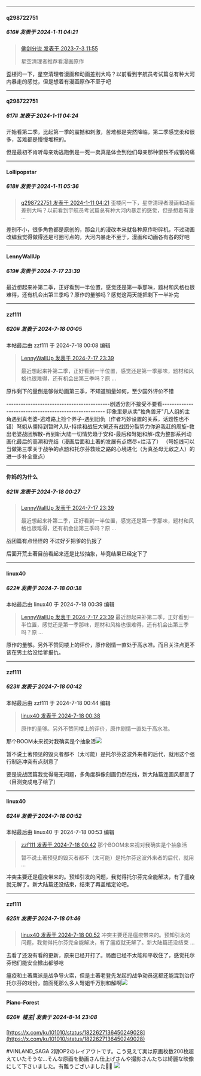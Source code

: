 
*****

####  q298722751  
##### 616#       发表于 2024-1-11 04:21

<blockquote><a href="httphttps://bbs.saraba1st.com/2b/forum.php?mod=redirect&amp;goto=findpost&amp;pid=61528558&amp;ptid=1980195" target="_blank">佛剑分说 发表于 2023-7-3 11:55</a>

星空清理者推荐看漫画原作</blockquote>
歪楼问一下，星空清理者漫画和动画差别大吗？以前看到宇航员考试篇总有种大河内暴走的感觉，但是想着有漫画原作不至于吧

*****

####  q298722751  
##### 617#       发表于 2024-1-11 04:24

开始看第二季，比起第一季的震撼和刺激，苦难都是突然降临，第二季感觉柔和很多，苦难都是慢慢堆积的。

但是最初不肯听母亲劝逃跑倒是一死一卖真是体会到他们母亲那种恨铁不成钢的痛


*****

####  Lollipopstar  
##### 618#       发表于 2024-1-11 05:36

<blockquote><a href="httphttps://bbs.saraba1st.com/2b/forum.php?mod=redirect&amp;goto=findpost&amp;pid=63610411&amp;ptid=1980195" target="_blank">q298722751 发表于 2024-1-11 04:21</a>
歪楼问一下，星空清理者漫画和动画差别大吗？以前看到宇航员考试篇总有种大河内暴走的感觉，但是想着有漫 ...</blockquote>
差别不小，很多角色都是原创的，那会儿的漫改本来就各种原作粉碎机，不过动画改编我觉得做得还是可圈可点的，大河内暴走不至于，漫画和动画各有各的好吧

*****

####  LennyWallUp  
##### 619#       发表于 2024-7-17 23:39

最近想起来补第二季，正好看到一半位置，感觉还是第一季那味，题材和风格也很难得，还有机会出第三季吗？原作的量够吗？感觉这两天能把剩下一半补完


*****

####  zzf111  
##### 620#       发表于 2024-7-18 00:05

 本帖最后由 zzf111 于 2024-7-18 00:08 编辑 
<blockquote><a href="httphttps://bbs.saraba1st.com/2b/forum.php?mod=redirect&amp;goto=findpost&amp;pid=65619052&amp;ptid=1980195" target="_blank">LennyWallUp 发表于 2024-7-17 23:39</a>

最近想起来补第二季，正好看到一半位置，感觉还是第一季那味，题材和风格也很难得，还有机会出第三季吗？原 ...</blockquote>
原作剩下的量倒是够做动画第三季，不知道销量如何，至少国外评价不错

-------------------------------------------剧透分割不接受不要看------------------------------------------------------
印象里是从卖"独角兽牙"几人组的主角遇到真老婆-逃难路上捡个养子-遇到旧仇（作者巧妙设置的关系，话题性也不错）弩姐从僵持到暂时入队-持续和战狂大舅还有战团分裂势力你追我赶的周旋-救出老婆战团解散-再到新大陆一切情势趋于安和-最后和弩姐和解-成为整部系列动画化最后的高潮和完结（漫画后面和土著的发展有点燃尽+烂活了）
（弩姐线可以当做第三季关于战争的点题和托尔芬救赎之路的心境进化（为真圣母无敌之人）的进一步补全重点）


*****

####  你妈的为什么  
##### 621#       发表于 2024-7-18 00:27

<blockquote><a href="httphttps://bbs.saraba1st.com/2b/forum.php?mod=redirect&amp;goto=findpost&amp;pid=65619052&amp;ptid=1980195" target="_blank">LennyWallUp 发表于 2024-7-17 23:39</a>

最近想起来补第二季，正好看到一半位置，感觉还是第一季那味，题材和风格也很难得，还有机会出第三季吗？原 ...</blockquote>
战团篇有点怪怪的 不过好歹把爹的仇报了

后面开荒土著目前看起来还是比较抽象，毕竟结果已经定下了


*****

####  linux40  
##### 622#       发表于 2024-7-18 00:38

 本帖最后由 linux40 于 2024-7-18 00:39 编辑 
<blockquote><a href="httphttps://bbs.saraba1st.com/2b/forum.php?mod=redirect&amp;goto=findpost&amp;pid=65619052&amp;ptid=1980195" target="_blank">LennyWallUp 发表于 2024-7-17 23:39</a>
最近想起来补第二季，正好看到一半位置，感觉还是第一季那味，题材和风格也很难得，还有机会出第三季吗？原 ...</blockquote>
原作的量够。另外不赞同楼上的评价，原作剧情一直处于高水准。而且关注点更不该在男主给没给爹报仇。


*****

####  zzf111  
##### 623#       发表于 2024-7-18 00:42

 本帖最后由 zzf111 于 2024-7-18 00:44 编辑 
<blockquote><a href="httphttps://bbs.saraba1st.com/2b/forum.php?mod=redirect&amp;goto=findpost&amp;pid=65619623&amp;ptid=1980195" target="_blank">linux40 发表于 2024-7-18 00:38</a>

原作的量够。另外不赞同楼上的评价，原作剧情一直处于高水准。</blockquote>
那个BOOM未来视对我确实是个抽象活<img src="https://static.saraba1st.com/image/smiley/face2017/068.png" referrerpolicy="no-referrer">

暂不说土著预见的毁灭者都不（太可能）是托尔芬这波外来者的后代，就用这个强行制造冲突有点刻意了

要是说战团篇我觉得毫无问题，多角度群像刻画仍然在线，新大陆篇连画风都变了（目测变成电子绘了）


*****

####  linux40  
##### 624#       发表于 2024-7-18 00:52

 本帖最后由 linux40 于 2024-7-18 00:53 编辑 
<blockquote><a href="httphttps://bbs.saraba1st.com/2b/forum.php?mod=redirect&amp;goto=findpost&amp;pid=65619672&amp;ptid=1980195" target="_blank">zzf111 发表于 2024-7-18 00:42</a>
那个BOOM未来视对我确实是个抽象活

暂不说土著预见的毁灭者都不（太可能）是托尔芬这波外来者的后代，就用 ...</blockquote>
冲突主要还是瘟疫带来的。预知引发的问题，我觉得托尔芬完全能解决，有了瘟疫就无解了。新大陆篇还没结束，结束了再盖棺定论吧。


*****

####  zzf111  
##### 625#       发表于 2024-7-18 01:46

<blockquote><a href="httphttps://bbs.saraba1st.com/2b/forum.php?mod=redirect&amp;goto=findpost&amp;pid=65619766&amp;ptid=1980195" target="_blank">linux40 发表于 2024-7-18 00:52</a>
冲突主要还是瘟疫带来的。预知引发的问题，我觉得托尔芬完全能解决，有了瘟疫就无解了。新大陆篇还没结束 ...</blockquote>
去看了还没有看的更新，原来已经开打了。局面已经不太能和平收住了，感觉托尔芬他们能安全撤出都够呛

瘟疫和土著鹰派是战争导火索，但是土著老登先发起的战争动员这都还能混到治疗托尔芬的戏份，前面死那么多人弩姐千万别和解啊<img src="https://static.saraba1st.com/image/smiley/face2017/089.png" referrerpolicy="no-referrer">

*****

####  Piano-Forest  
##### 626#         楼主| 发表于 2024-8-14 23:08

[https://x.com/ku101010/status/1822627136450249028](https://x.com/ku101010/status/1822627136450249028)

#VINLAND_SAGA 2期OP2のレイアウトです。こう見えて実は原画枚数200枚超えていたそうな…そんな原画を動画さん仕上げさんや撮影さんたちは綺麗な映像にして下さいました。有難うございました🙇‍♂️
<img src="https://p.sda1.dev/18/9e886d76e6133a2812d7bb3dab4b110e/SaveTwitter.Net_B73Kmu3w63s3Bgto__720p_.gif" referrerpolicy="no-referrer">

